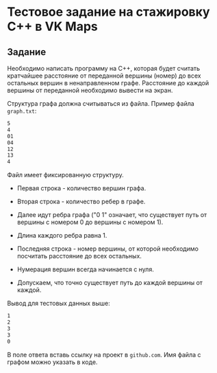 # Тестовое задание на стажировку С++ в VK Maps

## Задание

Необходимо написать программу на С++, которая будет считать кратчайшее расстояние от переданной
вершины (номер) до всех остальных вершин в ненаправленном графе. Расстояние до каждой вершины от
переданной необходимо вывести на экран.

Структура графа должна считываться из файла. Пример файла `graph.txt`:

```cmd
5
4
01
04
12
13
4
```

Файл имеет фиксированную структуру.

* Первая строка - количество вершин графа.

* Вторая строка - количество ребер в графе.

* Далее идут ребра графа ("0 1" означает, что существует путь от вершины с номером 0 до вершины с номером 1).

* Длина каждого ребра равна 1.

* Последняя строка - номер вершины, от которой необходимо посчитать расстояние до всех остальных.

* Нумерация вершин всегда начинается с нуля.

* Допускаем, что точно существует путь до каждой вершины от каждой.

Вывод для тестовых данных выше:

```cmd
1
2
3
3
0
```

В поле ответа вставь ссылку на проект в `github.com`. Имя файла с графом можно указать в коде.
